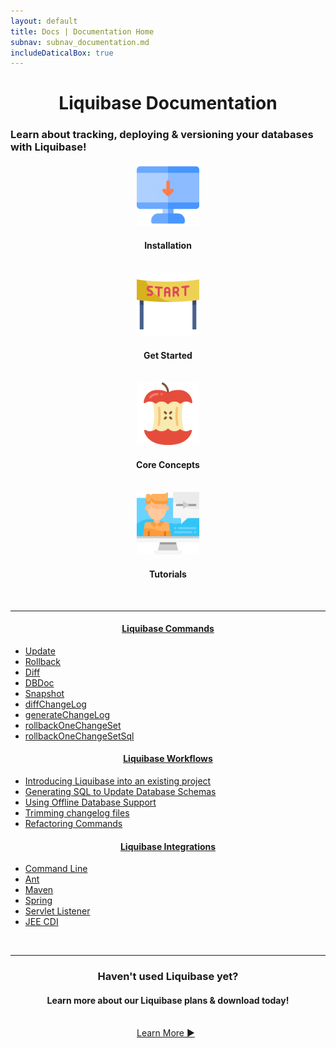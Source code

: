 ```yaml
---
layout: default
title: Docs | Documentation Home 
subnav: subnav_documentation.md
includeDaticalBox: true
---
```

<div align="center">
<h1> Liquibase Documentation</h1>
</div>

### Learn about tracking, deploying & versioning your databases with Liquibase!

<div class="doc-tile-container">
    <div class="tile-item" align="center">
        <a href="/documentation/installation/index.html"><img src="/images/documentation/installation.png" width="100px" alt="Installation Link"></a>
        <h4>Installation</h4>
        <br>
    </div>
    <div class="tile-item" align="center">
        <a href="/get_started/index.html"><img src="/images/documentation/get-started.png" width="100px" alt="Getting Started Link"></a>
        <h4>Get Started</h4>
        <br>
    </div>
    <div class="tile-item" align="center">
        <a href="/documentation/core-concepts/index.html"><img src="/images/documentation/core-concepts.png" width="100px" alt="Core Concepts Link"></a>
        <h4>Core Concepts</h4>
        <br>
    </div>
    <div class="tile-item" align="center">
        <a href="/documentation/tutorials/index.html"><img src="/images/documentation/tutorial.png" width="100px" alt="Tutorials Link"></a>
        <h4>Tutorials</h4>
        <br>
    </div>
</div>
<hr>
<div class="docs-row">
  <div class="docs-column">
    <div align="center"><h4><u><b>Liquibase Commands</b></u></h4></div>
    <ul>
        <li><a href="update.html">Update</a></li>
        <li><a href="rollback.html">Rollback</a></li>
        <li><a href="diff.html">Diff</a></li>
        <li><a href="dbdoc.html">DBDoc</a></li>
        <li><a href="snapshot.html">Snapshot</a></li>
        <li><a href="diffChangeLog.html">diffChangeLog</a></li>
        <li><a href="generating_changelogs.html">generateChangeLog</a></li>
        <li><a href="rollbackonechangeset.html">rollbackOneChangeSet</a></li>
        <li><a href="rollbackonechangesetsql.html">rollbackOneChangeSetSql</a></li>
    </ul>
  </div>
  <div class="docs-column">
    <div align="center"><h4><u><b>Liquibase Workflows</b></u></h4></div>
    <ul>
        <li><a href="existing_project.html">Introducing Liquibase into an existing project</a></li>
        <li><a href="generate-sql-update-schemas.html">Generating SQL to Update Database Schemas</a></li>
        <li><a href="offline.html">Using Offline Database Support</a></li>
        <li><a href="trimming_changelogs.html">Trimming changelog files</a></li>
        <li><a href="/documentation/changes/index.html">Refactoring Commands</a></li>
    </ul>
  </div>
  <div class="docs-column">
    <div align="center"><h4><u><b>Liquibase Integrations</b></u></h4></div>
    <ul>
        <li><a href="command_line.html">Command Line</a></li>
        <li><a href="ant/index.html">Ant</a></li>
        <li><a href="maven/index.html">Maven</a></li>
        <li><a href="spring.html">Spring</a></li>
        <li><a href="servlet_listener.html">Servlet Listener</a></li>
        <li><a href="cdi.html">JEE CDI</a></li>
    </ul>
  </div>
</div>
<br>
<hr>
<div align="center">
<h3>Haven't used Liquibase yet?</h3>
<h4>Learn more about our Liquibase plans & download today!</h4>
<br>
</div>

<div class="cta-container" style="margin-left: auto; margin-right: auto; width: 100px; height: 50px">
<div class="cta cta--block"><a href="https://download.liquibase.org/">Learn More ►</a></div></div>

<br>
